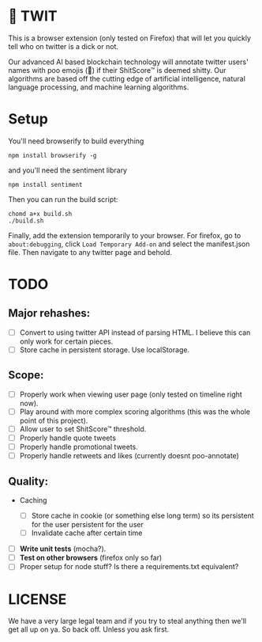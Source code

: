 # 💩 TWIT

This is a browser extension (only tested on Firefox) that will let you quickly tell who on twitter is a dick or not.

Our advanced AI based blockchain technology will annotate twitter users' names with poo emojis (💩) if their ShitScore™ is deemed shitty. Our algorithms are based off the cutting edge of artificial intelligence, natural language processing, and machine learning algorithms.

# Setup

You'll need browserify to build everything

```
npm install browserify -g
```

and you'll need the sentiment library

```
npm install sentiment
```

Then you can run the build script:

```
chomd a+x build.sh
./build.sh
```

Finally, add the extension temporarily to your browser. For firefox, go to `about:debugging`, click `Load Temporary Add-on` and select the manifest.json file. Then navigate to any twitter page and behold.

# TODO

## Major rehashes:

- [ ] Convert to using twitter API instead of parsing HTML. I believe this can only work for certain pieces.
- [ ] Store cache in persistent storage. Use localStorage.

## Scope:

- [ ] Properly work when viewing user page (only tested on timeline right now).
- [ ] Play around with more complex scoring algorithms (this was the whole point of this project).
- [ ] Allow user to set ShitScore™ threshold.
- [ ] Properly handle quote tweets
- [ ] Properly handle promotional tweets.
- [ ] Properly handle retweets and likes (currently doesnt poo-annotate)

## Quality:

- Caching

  - [ ] Store cache in cookie (or something else long term) so its persistent for the user persistent for the user
  - [ ] Invalidate cache after certain time

- [ ] **Write unit tests** (mocha?).
- [ ] **Test on other browsers** (firefox only so far)
- [ ] Proper setup for node stuff? Is there a requirements.txt equivalent?

# LICENSE

We have a very large legal team and if you try to steal anything then we'll get all up on ya. So back off. Unless you ask first.
